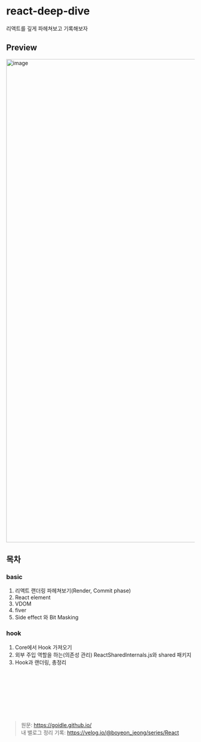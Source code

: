 # react-deep-dive
리액트를 깊게 파헤쳐보고 기록해보자

## Preview
<img width="1287" alt="image" src="https://github.com/boyeonJ/react-deep-dive/assets/32887635/40d1247a-cfe5-461b-913d-d88c09673735">

## 목차
### basic
01. 리액트 랜더링 파헤쳐보기(Render, Commit phase)
02. React element 
03. VDOM
04. fiver
05. Side effect 와 Bit Masking

### hook
01. Core에서 Hook 가져오기
02. 외부 주입 역할을 하는(의존성 관리) ReactSharedInternals.js와 shared 패키지
03. Hook과 랜더링, 총정리



<br/> <br/> <br/> <br/>
--
> 원문: https://goidle.github.io/ <br/>
> 내 밸로그 정리 기록: https://velog.io/@boyeon_jeong/series/React

